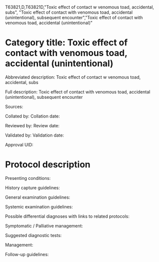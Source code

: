 T63821,D,T63821D,"Toxic effect of contact w venomous toad, accidental, subs", "Toxic effect of contact with venomous toad, accidental (unintentional), subsequent encounter","Toxic effect of contact with venomous toad, accidental (unintentional)"
# Category title: Toxic effect of contact with venomous toad, accidental (unintentional)

Abbreviated description: Toxic effect of contact w venomous toad, accidental, subs

Full description: Toxic effect of contact with venomous toad, accidental (unintentional), subsequent encounter

Sources:

Collated by:
Collation date:

Reviewed by:
Review date:

Validated by:
Validation date:

Approval UID:

# Protocol description

Presenting conditions:

History capture guidelines:

General examination guidelines:

Systemic examination guidelines:

Possible differential diagnoses with links to related protocols:

Symptomatic / Palliative management:

Suggested diagnostic tests:

Management:

Follow-up guidelines:
